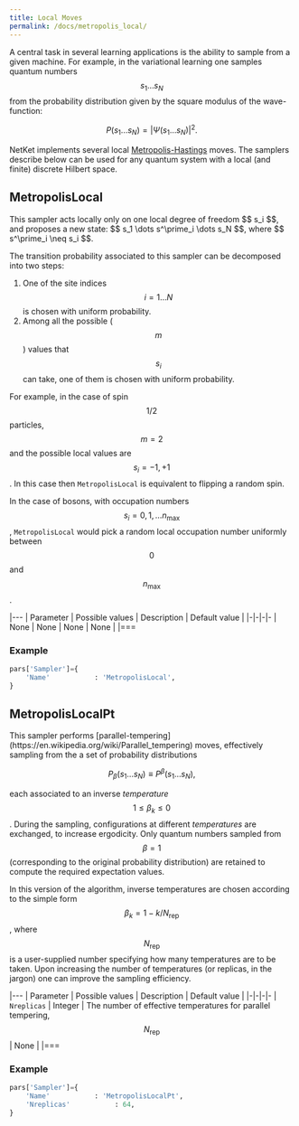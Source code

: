 ```yaml
---
title: Local Moves
permalink: /docs/metropolis_local/
---
```


A central task in several learning applications is the ability to sample from a given machine.
For example, in the variational learning one samples quantum numbers $$ s_1\dots s_N $$
from the probability distribution given by the square modulus of the wave-function:

$$
P(s_1\dots s_N) = |\Psi(s_1\dots s_N) | ^2.
$$

NetKet implements several local [Metropolis-Hastings](https://en.wikipedia.org/wiki/Metropolis–Hastings_algorithm) moves.
The samplers describe below can be used for any quantum system with a local (and finite) discrete Hilbert space.

<h2 class="bg-primary">MetropolisLocal</h2>
This sampler acts locally only on one local degree of freedom $$ s_i $$, and proposes a new state: $$ s_1 \dots s^\prime_i \dots s_N $$,
where $$ s^\prime_i \neq s_i $$.

The transition probability associated to this sampler can be decomposed into two steps:

1. One of the site indices $$ i = 1\dots N $$ is chosen with uniform probability.  
2. Among all the possible ($$ m $$) values that $$ s_i $$ can take, one of them is chosen with uniform probability.

For example, in the case of spin $$ 1/2 $$ particles, $$ m=2 $$ and the possible local values are $$ s_i = -1,+1 $$.
In this case then `MetropolisLocal` is equivalent to flipping a random spin.

In the case of bosons, with occupation numbers $$ s_i = 0, 1, \dots n_{\mathrm{max}} $$, `MetropolisLocal` would pick a random local occupation number uniformly between $$ 0 $$ and $$ n_{\mathrm{max}} $$.  

|---
| Parameter | Possible values | Description | Default value |
|-|-|-|-
| None | None |  None | None |
|===

### Example
```python
pars['Sampler']={
    'Name'           : 'MetropolisLocal',
}
```

<h2 class="bg-primary">MetropolisLocalPt</h2>
This sampler performs [parallel-tempering](https://en.wikipedia.org/wiki/Parallel_tempering) moves, effectively sampling from the a set of probability distributions

$$
P_\beta(s_1\dots s_N) \equiv P^\beta(s_1\dots s_N),
$$

each associated to an inverse *temperature* $$ 1 \leq \beta_k \leq 0 $$. During the sampling, configurations at different
*temperatures* are exchanged, to increase ergodicity. Only quantum numbers sampled from $$ \beta =1 $$ (corresponding to the original probability distribution) are retained
to compute the required expectation values.

In this version of the algorithm, inverse temperatures are chosen according to the simple form $$ \beta_k = 1 - k/N_{\mathrm{rep}} $$,
where $$ N_{\mathrm{rep}} $$ is a user-supplied number specifying how many temperatures are to be taken.
Upon increasing the number of temperatures (or replicas, in the jargon) one can improve the sampling efficiency.

|---
| Parameter | Possible values | Description | Default value |
|-|-|-|-
| `Nreplicas` | Integer |  The number of effective temperatures for parallel tempering, $$ N_{\mathrm{rep}} $$ | None |
|===

### Example
```python
pars['Sampler']={
    'Name'           : 'MetropolisLocalPt',
    'Nreplicas'           : 64,
}
```
